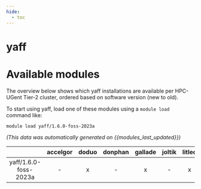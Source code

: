 ```yaml
---
hide:
  - toc
---
```


yaff
====

# Available modules


The overview below shows which yaff installations are available per HPC-UGent Tier-2 cluster, ordered based on software version (new to old).

To start using yaff, load one of these modules using a `module load` command like:

```shell
module load yaff/1.6.0-foss-2023a
```

*(This data was automatically generated on {{modules_last_updated}})*  

| |accelgor|doduo|donphan|gallade|joltik|litleo|shinx|
| :---: | :---: | :---: | :---: | :---: | :---: | :---: | :---: |
|yaff/1.6.0-foss-2023a|-|x|-|x|-|x|x|
